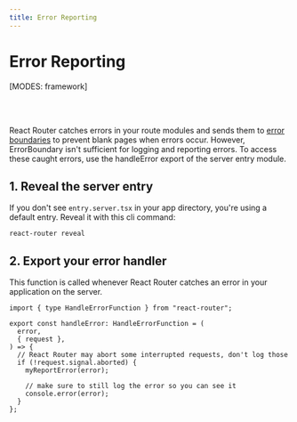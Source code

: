 ```yaml
---
title: Error Reporting
---
```


# Error Reporting

[MODES: framework]

<br/>
<br/>

React Router catches errors in your route modules and sends them to [error boundaries](./error-boundary) to prevent blank pages when errors occur. However, ErrorBoundary isn't sufficient for logging and reporting errors. To access these caught errors, use the handleError export of the server entry module.

## 1. Reveal the server entry

If you don't see `entry.server.tsx` in your app directory, you're using a default entry. Reveal it with this cli command:

```shellscript nonumber
react-router reveal
```

## 2. Export your error handler

This function is called whenever React Router catches an error in your application on the server.

```tsx filename=entry.server.tsx
import { type HandleErrorFunction } from "react-router";

export const handleError: HandleErrorFunction = (
  error,
  { request },
) => {
  // React Router may abort some interrupted requests, don't log those
  if (!request.signal.aborted) {
    myReportError(error);

    // make sure to still log the error so you can see it
    console.error(error);
  }
};
```
